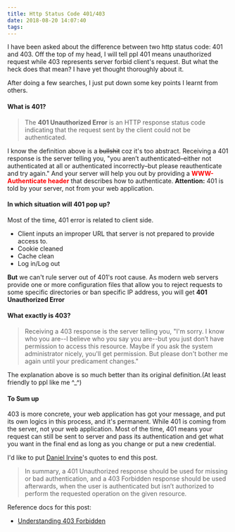 ```yaml
---
title: Http Status Code 401/403
date: 2018-08-20 14:07:40
tags:
---
```


I have been asked about the difference between two http status code: 401 and 403. 
Off the top of my head, I will tell ppl 401 means unauthorized request while 403 represents server forbid client's request.
But what the heck does that mean? I have yet thought thoroughly about it.

After doing a few searches, I just put down some key points I learnt from others.
#### **What is 401?**
> The **401 Unauthorized Error** is an HTTP response status code indicating that the request sent by the client could not be authenticated.

I know the definition above is a ~~bullshit~~ coz it's too abstract.
Receiving a 401 response is the server telling you, "you aren’t authenticated–either not authenticated at all or authenticated incorrectly–but please reauthenticate and try again." And your server will help you out by providing a <font color="red"><strong>WWW-Authenticate header</strong></font> that describes how to authenticate.
**Attention:** 401 is told by your server, not from your web application.

#### **In which situation will 401 pop up?**
Most of the time, 401 error is related to client side.
* Client inputs an improper URL that server is not prepared to provide access to.
* Cookie cleaned
* Cache clean
* Log in/Log out

**But** we can't rule server out of 401's root cause.
As modern web servers provide one or more configuration files that allow you to reject requests to some specific directories or ban specific IP address, you will get **401 Unauthorized Error**

#### **What exactly is 403?**
> Receiving a 403 response is the server telling you, "I'm sorry. I know who you are--I believe who you say you are--but you just don’t have permission to access this resource. Maybe if you ask the system administrator nicely, you'll get permission. But please don't bother me again until your predicament changes."

The explanation above is so much better than its original definition.(At least friendly to ppl like me ^_^)

#### **To Sum up**
403 is more concrete, your web application has got your message, and put its own logics in this process, and it's permanent.
While 401 is coming from the server, not your web application. Most of the time, 401 means your request can still be sent to server and pass its authentication and get what you want in the final end as long as you change or put a new credential. 

I'd like to put [Daniel Irvine](http://www.danielirvine.com/)'s quotes to end this post.
> In summary, a 401 Unauthorized response should be used for missing or bad authentication, and a 403 Forbidden response should be used afterwards, when the user is authenticated but isn’t authorized to perform the requested operation on the given resource.


Reference docs for this post:
- [Understanding 403 Forbidden](http://www.dirv.me/blog/2011/07/18/understanding-403-forbidden/index.html)